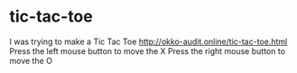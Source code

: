 # tic-tac-toe
I was trying to make a Tic Tac Toe http://okko-audit.online/tic-tac-toe.html
Press the left mouse button to move the X
Press the right mouse button to move the O
